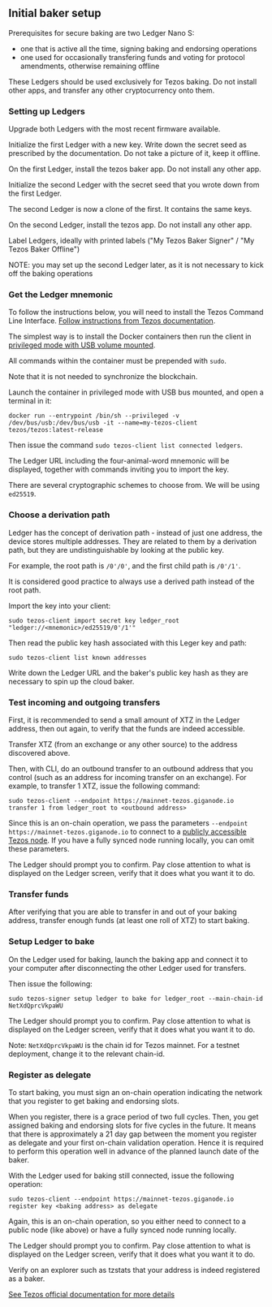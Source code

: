 ## Initial baker setup

Prerequisites for secure baking are two Ledger Nano S:

* one that is active all the time, signing baking and endorsing operations
* one used for occasionally transfering funds and voting for protocol amendments, otherwise remaining offline

These Ledgers should be used exclusively for Tezos baking. Do not install other apps, and transfer any other cryptocurrency onto them.

### Setting up Ledgers

Upgrade both Ledgers with the most recent firmware available.

Initialize the first Ledger with a new key. Write down the secret seed as prescribed by the documentation. Do not take a picture of it, keep it offline.

On the first Ledger, install the tezos baker app. Do not install any other app.

Initialize the second Ledger with the secret seed that you wrote down from the first Ledger.

The second Ledger is now a clone of the first. It contains the same keys.

On the second Ledger, install the tezos app. Do not install any other app.

Label Ledgers, ideally with printed labels ("My Tezos Baker Signer" / "My Tezos Baker Offline")

NOTE: you may set up the second Ledger later, as it is not necessary to kick off the baking operations

### Get the Ledger mnemonic

To follow the instructions below, you will need to install the Tezos Command Line Interface. [Follow instructions from Tezos documentation](https://tezos.gitlab.io/introduction/howtoget.html).

The simplest way is to install the Docker containers then run the client in [privileged mode with USB volume mounted](https://tezos.stackexchange.com/questions/395/has-anyone-got-ledger-working-within-docker).

All commands within the container must be prepended with `sudo`.

Note that it is not needed to synchronize the blockchain.

Launch the container in privileged mode with USB bus mounted, and open a terminal in it:

```
docker run --entrypoint /bin/sh --privileged -v /dev/bus/usb:/dev/bus/usb -it --name=my-tezos-client tezos/tezos:latest-release
```

Then issue the command `sudo tezos-client list connected ledgers`.

The Ledger URL including the four-animal-word mnemonic will be displayed, together with commands inviting you to import the key.

There are several cryptographic schemes to choose from. We will be using `ed25519`.

### Choose a derivation path

Ledger has the concept of derivation path - instead of just one address, the device stores multiple addresses. They are related to them by a derivation path, but they are undistinguishable by looking at the public key.

For example, the root path is `/0'/0'`, and the first child path is `/0'/1'`.

It is considered good practice to always use a derived path instead of the root path.

Import the key into your client:

```
sudo tezos-client import secret key ledger_root "ledger://<mnemonic>/ed25519/0'/1'"
```

Then read the public key hash associated with this Leger key and path:

```
sudo tezos-client list known addresses
```

Write down the Ledger URL and the baker's public key hash as they are necessary to spin up the cloud baker.

### Test incoming and outgoing transfers

First, it is recommended to send a small amount of XTZ in the Ledger address, then out again, to verify that the funds are indeed accessible.

Transfer XTZ (from an exchange or any other source) to the address discovered above.

Then, with CLI, do an outbound transfer to an outbound address that you control (such as an address for incoming transfer on an exchange). For example, to transfer 1 XTZ, issue the following command:

```
sudo tezos-client --endpoint https://mainnet-tezos.giganode.io transfer 1 from ledger_root to <outbound address>
```

Since this is an on-chain operation, we pass the parameters `--endpoint https://mainnet-tezos.giganode.io` to connect to a [publicly accessible Tezos node](https://tezos.giganode.io/). If you have a fully synced node running locally, you can omit these parameters.

The Ledger should prompt you to confirm. Pay close attention to what is displayed on the Ledger screen, verify that it does what you want it to do.

### Transfer funds

After verifying that you are able to transfer in and out of your baking address, transfer enough funds (at least one roll of XTZ) to start baking.

### Setup Ledger to bake

On the Ledger used for baking, launch the baking app and connect it to your computer after disconnecting the other Ledger used for transfers.

Then issue the following:

```
sudo tezos-signer setup ledger to bake for ledger_root --main-chain-id NetXdQprcVkpaWU
```

The Ledger should prompt you to confirm. Pay close attention to what is displayed on the Ledger screen, verify that it does what you want it to do.

Note: `NetXdQprcVkpaWU` is the chain id for Tezos mainnet. For a testnet deployment, change it to the relevant chain-id.

### Register as delegate

To start baking, you must sign an on-chain operation indicating the network that you register to get baking and endorsing slots.

When you register, there is a grace period of two full cycles. Then, you get assigned baking and endorsing slots for five cycles in the future. It means that there is approximately a 21 day gap between the moment you register as delegate and your first on-chain validation operation. Hence it is required to perform this operation well in advance of the planned launch date of the baker.


With the Ledger used for baking still connected, issue the following operation:

```
sudo tezos-client --endpoint https://mainnet-tezos.giganode.io register key <baking address> as delegate
```

Again, this is an on-chain operation, so you either need to connect to a public node (like above) or have a fully synced node running locally.

The Ledger should prompt you to confirm. Pay close attention to what is displayed on the Ledger screen, verify that it does what you want it to do.

Verify on an explorer such as tzstats that your address is indeed registered as a baker.

[See Tezos official documentation for more details](https://tezos.gitlab.io/introduction/howtorun.html#register-and-check-your-rights)
